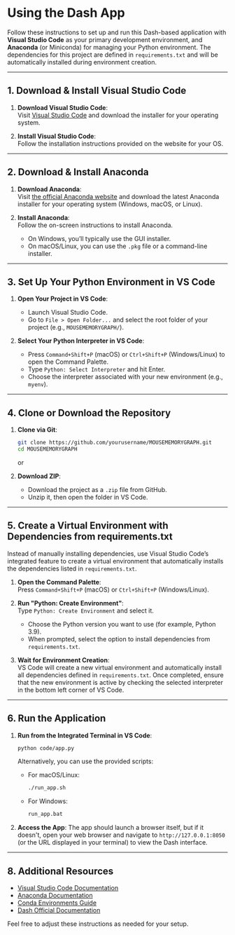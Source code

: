 # Using the Dash App

Follow these instructions to set up and run this Dash-based application with **Visual Studio Code** as your primary development environment, and **Anaconda** (or Miniconda) for managing your Python environment. The dependencies for this project are defined in `requirements.txt` and will be automatically installed during environment creation.

---

## 1. Download & Install Visual Studio Code

1. **Download Visual Studio Code**:  
   Visit [Visual Studio Code](https://code.visualstudio.com/) and download the installer for your operating system.

2. **Install Visual Studio Code**:  
   Follow the installation instructions provided on the website for your OS.

---

## 2. Download & Install Anaconda

1. **Download Anaconda**:  
   Visit [the official Anaconda website](https://www.anaconda.com/products/distribution) and download the latest Anaconda installer for your operating system (Windows, macOS, or Linux).

2. **Install Anaconda**:  
   Follow the on-screen instructions to install Anaconda.  
   - On Windows, you’ll typically use the GUI installer.
   - On macOS/Linux, you can use the `.pkg` file or a command-line installer.

---

## 3. Set Up Your Python Environment in VS Code

1. **Open Your Project in VS Code**:  
   - Launch Visual Studio Code.
   - Go to `File > Open Folder...` and select the root folder of your project (e.g., `MOUSEMEMORYGRAPH/`).


2. **Select Your Python Interpreter in VS Code**:  
   - Press `Command+Shift+P` (macOS) or `Ctrl+Shift+P` (Windows/Linux) to open the Command Palette.
   - Type `Python: Select Interpreter` and hit Enter.
   - Choose the interpreter associated with your new environment (e.g., `myenv`).

---

## 4. Clone or Download the Repository

1. **Clone via Git**:
   ```bash
   git clone https://github.com/yourusername/MOUSEMEMORYGRAPH.git
   cd MOUSEMEMORYGRAPH
   ```
   or

2. **Download ZIP**:
   - Download the project as a `.zip` file from GitHub.
   - Unzip it, then open the folder in VS Code.

---

## 5. Create a Virtual Environment with Dependencies from requirements.txt

Instead of manually installing dependencies, use Visual Studio Code’s integrated feature to create a virtual environment that automatically installs the dependencies listed in `requirements.txt`.

1. **Open the Command Palette**:  
   Press `Command+Shift+P` (macOS) or `Ctrl+Shift+P` (Windows/Linux).

2. **Run "Python: Create Environment"**:  
   Type `Python: Create Environment` and select it. 
   - Choose the Python version you want to use (for example, Python 3.9).
   - When prompted, select the option to install dependencies from `requirements.txt`.

3. **Wait for Environment Creation**:  
   VS Code will create a new virtual environment and automatically install all dependencies defined in `requirements.txt`. 
   Once completed, ensure that the new environment is active by checking the selected interpreter in the bottom left corner of VS Code.

---

## 6. Run the Application

1. **Run from the Integrated Terminal in VS Code**:
   ```bash
   python code/app.py
   ```
   Alternatively, you can use the provided scripts:
   - For macOS/Linux:
     ```bash
     ./run_app.sh
     ```
   - For Windows:
     ```bash
     run_app.bat
     ```

2. **Access the App**:
    The app should launch a browser itself, but if it doesn't, open your web browser and navigate to `http://127.0.0.1:8050` (or the URL displayed in your terminal) to view the Dash interface.

---

## 8. Additional Resources

- [Visual Studio Code Documentation](https://code.visualstudio.com/docs)
- [Anaconda Documentation](https://docs.anaconda.com/anaconda/)
- [Conda Environments Guide](https://conda.io/projects/conda/en/latest/user-guide/concepts/environments.html)
- [Dash Official Documentation](https://dash.plotly.com/)

Feel free to adjust these instructions as needed for your setup.
